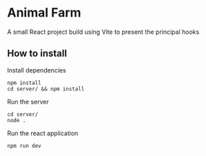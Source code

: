 # Animal Farm

A small React project build using Vite to present the principal hooks

## How to install

Install dependencies

```
npm install
cd server/ && npm install
```

Run the server

```
cd server/
node .
```

Run the react application

```
npm run dev
```
